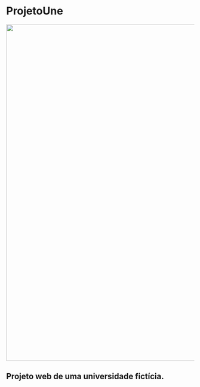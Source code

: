 # ProjetoUne

<div align="center">
<img src="https://user-images.githubusercontent.com/81385265/144473939-af4623db-378f-48a7-add5-d079352362bf.png" width="900px" />
</div>

## Projeto web de uma universidade fictícia.

